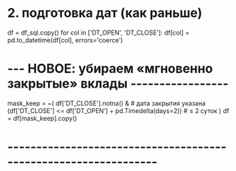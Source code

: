 # 2. подготовка дат (как раньше)
df = df_sql.copy()
for col in ['DT_OPEN', 'DT_CLOSE']:
    df[col] = pd.to_datetime(df[col], errors='coerce')

# --- НОВОЕ: убираем «мгновенно закрытые» вклады -----------------
mask_keep = ~(
    df['DT_CLOSE'].notna() &                      # дата закрытия указана
    (df['DT_CLOSE'] <= df['DT_OPEN'] + pd.Timedelta(days=2))  # ≤ 2 суток
)
df = df[mask_keep].copy()
# ----------------------------------------------------------------
